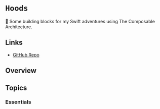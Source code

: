 # ``Hoods``

🧱 Some building blocks for my Swift adventures using The Composable Architecture.

## Links

- [GitHub Repo](https://github.com/dirtyhenry/swift-blocks-tca)

## Overview

## Topics

### Essentials
